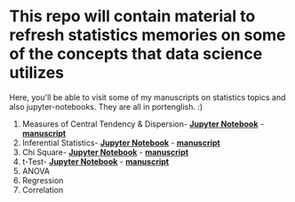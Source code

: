 # This repo will contain material to refresh statistics memories on some of the concepts that data science utilizes
Here, you'll be able to visit some of my manuscripts on statistics topics and also jupyter-notebooks. They are all in portenglish. :)
1.  Measures of Central Tendency & Dispersion- __[Jupyter Notebook](https://nbviewer.jupyter.org/github/tcsenna/statistics/blob/master/Measures%20of%20Central%20Tendency%20%26%20Dispersion.ipynb)__ - __[manuscript](https://drive.google.com/file/d/1xApZsIuoVhOwUgjnNOlCc59sv7FCfFhW/view?usp=sharing)__ 
2.  Inferential Statistics- __[Jupyter Notebook](https://nbviewer.jupyter.org/github/tcsenna/statistics/blob/master/Inferential%20Statistics.ipynb)__ - __[manuscript](https://drive.google.com/file/d/1sZoghnOG3uiEFPVA8H6zmueNWpBmapmN/view?usp=sharing)__ 
3.  Chi Square- __[Jupyter Notebook](https://nbviewer.jupyter.org/github/tcsenna/statistics/blob/master/Chi%20square.ipynb)__ - __[manuscript](https://drive.google.com/file/d/1sZoghnOG3uiEFPVA8H6zmueNWpBmapmN/view?usp=sharing)__ 
4. t-Test- __[Jupyter Notebook](https://nbviewer.jupyter.org/github/tcsenna/statistics/blob/master/T-Test.ipynb)__ - __[manuscript](https://drive.google.com/file/d/1R10u4WTaakXDJovKLwpXcgg7eOW6t1UE/view?usp=sharing)__ 
5. ANOVA
6. Regression
7. Correlation
